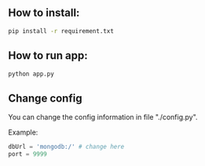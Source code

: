 ## How to install:
``` bash
pip install -r requirement.txt
```

## How to run app:
``` bash
python app.py
```

## Change config
You can change the config information in file "./config.py".

Example:
```python
dbUrl = 'mongodb:/' # change here
port = 9999
```
